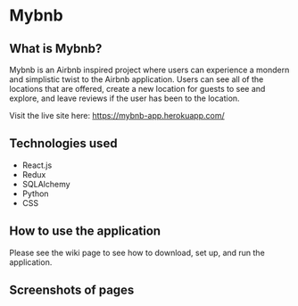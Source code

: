 # Mybnb

## What is Mybnb?

Mybnb is an Airbnb inspired project where users can experience a mondern and simplistic twist to the Airbnb application. Users can see all of the locations that are offered, create a new location for guests to see and explore, and leave reviews if the user has been to the location. 

Visit the live site here: https://mybnb-app.herokuapp.com/

## Technologies used

* React.js
* Redux
* SQLAlchemy
* Python
* CSS

## How to use the application

Please see the wiki page to see how to download, set up, and run the application. 


## Screenshots of pages

